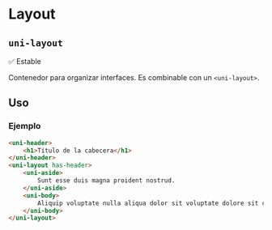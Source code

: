 Layout
===================
`uni-layout`
---
:white_check_mark: Estable

Contenedor para organizar interfaces. Es combinable con un `<uni-layout>`.

## Uso

### Ejemplo

```html
<uni-header>
    <h1>Título de la cabecera</h1>
</uni-header>
<uni-layout has-header>
    <uni-aside>
        Sunt esse duis magna proident nostrud.
    </uni-aside>
    <uni-body>
        Aliquip voluptate nulla aliqua dolor sit voluptate dolore sit culpa voluptate commodo. In dolor excepteur id incididunt officia do reprehenderit in. Consequat mollit non amet cupidatat velit voluptate velit cillum eu ad.
    </uni-body>
</uni-layout>
```
